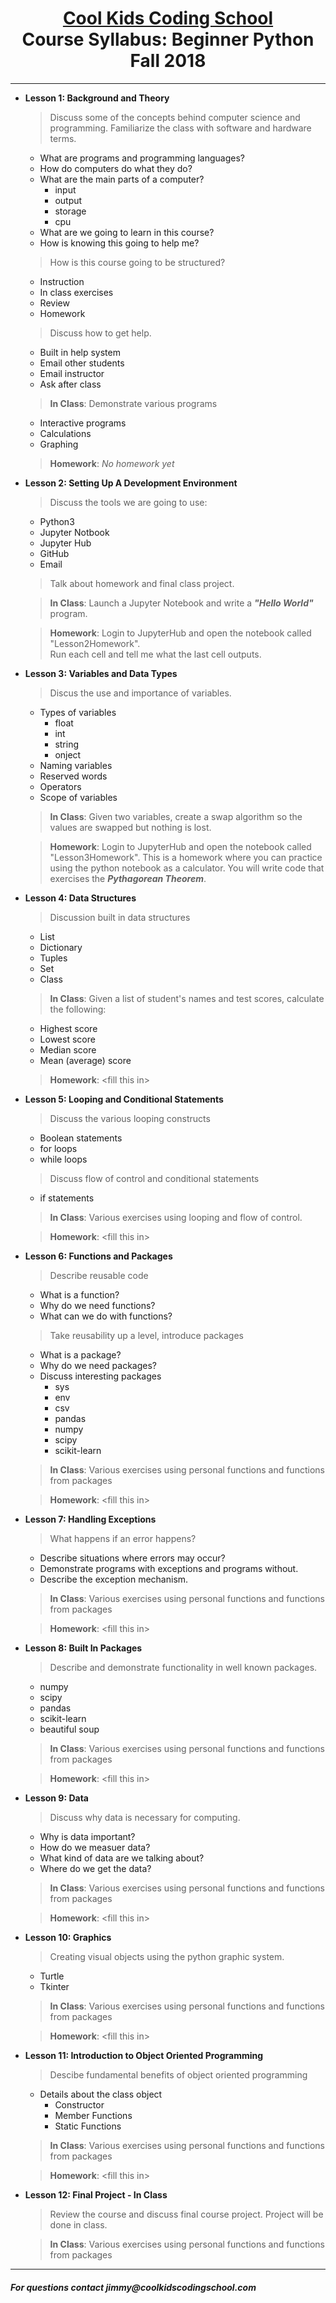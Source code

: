 # <center>[**Cool Kids Coding School**](http://www.coolkidscodingschool.com)<br>Course Syllabus: **Beginner Python**<br>  Fall 2018
---

+ **Lesson 1:  Background and Theory**
  > Discuss some of the concepts behind computer science and programming.
    Familiarize the class with software and hardware terms.  
    + What are programs and programming languages?
    + How do computers do what they do?  
    + What are the main parts of a computer?  
      + input
      + output
      + storage
      + cpu
    + What are we going to learn in this course?  
    + How is knowing this going to help me?
  > How is this course going to be structured?
  + Instruction
  + In class exercises
  + Review
  + Homework
  > Discuss how to get help.
  + Built in help system
  + Email other students
  + Email instructor
  + Ask after class
  
  > **In Class**: Demonstrate various programs
  + Interactive programs
  + Calculations
  + Graphing
  > **Homework**: _No homework yet_

+ **Lesson 2:  Setting Up A Development Environment**
  > Discuss the tools we are going to use:
  + Python3
  + Jupyter Notbook
  + Jupyter Hub
  + GitHub
  + Email
  > Talk about homework and final class project.

  > **In Class**: Launch a Jupyter Notebook and write a **_"Hello World"_** program.

  > **Homework**: Login to JupyterHub and open the notebook called "Lesson2Homework".  
  Run each cell and tell me what the last cell outputs.

+ **Lesson 3: Variables and Data Types**
  > Discus the use and importance of variables.  

  + Types of variables
    + float
    + int
    + string
    + onject
  + Naming variables
  + Reserved words
  + Operators
  + Scope of variables

  > **In Class**: Given two variables, create a swap algorithm so the values are swapped but nothing is lost.

  > **Homework**: Login to JupyterHub and open the notebook called "Lesson3Homework".  This is a homework where you can practice using the python notebook as a calculator.  You will write code that exercises the _**Pythagorean Theorem**_.

+ **Lesson 4: Data Structures**
  > Discussion built in data structures
  + List
  + Dictionary
  + Tuples
  + Set
  + Class
  > **In Class**: Given a list of student's names and test scores, calculate the following:
  + Highest score
  + Lowest score
  + Median score
  + Mean (average) score

  > **Homework**: \<fill this in>

+ **Lesson 5:  Looping and Conditional Statements**
  > Discuss the various looping constructs
  + Boolean statements
  + for loops
  + while loops

  > Discuss flow of control and conditional statements
  + if statements

  > **In Class**: Various exercises using looping and flow of control.

  > **Homework**: \<fill this in>

+ **Lesson 6:  Functions and Packages**
  > Describe reusable code
  + What is a function?
  + Why do we need functions?
  + What can we do with functions?

  > Take reusability up a level, introduce packages
    + What is a package?
    + Why do we need packages?
    + Discuss interesting packages
      + sys
      + env
      + csv
      + pandas
      + numpy
      + scipy
      + scikit-learn

  > **In Class**: Various exercises using personal functions and functions from packages

  > **Homework**: \<fill this in>

+ **Lesson 7:  Handling Exceptions**
  > What happens if an error happens?
  
  + Describe situations where errors may occur?
  + Demonstrate programs with exceptions and programs without.
  + Describe the exception mechanism.
  > **In Class**: Various exercises using personal functions and functions from packages

  > **Homework**: \<fill this in>

+ **Lesson 8: Built In Packages**
  > Describe and demonstrate functionality in well known packages.
  + numpy
  + scipy
  + pandas
  + scikit-learn
  + beautiful soup

  > **In Class**: Various exercises using personal functions and functions from packages

  > **Homework**: \<fill this in>

+ **Lesson 9:  Data**
  > Discuss why data is necessary for computing.
  + Why is data important?
  + How do we measuer data?
  + What kind of data are we talking about?
  + Where do we get the data?

  > **In Class**: Various exercises using personal functions and functions from packages

  > **Homework**: \<fill this in>

+ **Lesson 10: Graphics**
  > Creating visual objects using the python graphic system.
  + Turtle
  + Tkinter

  > **In Class**: Various exercises using personal functions and functions from packages

  > **Homework**: \<fill this in>

+ **Lesson 11:  Introduction to Object Oriented Programming**
  > Descibe fundamental benefits of object oriented programming
  + Details about the class object
    + Constructor
    + Member Functions
    + Static Functions

  > **In Class**: Various exercises using personal functions and functions from packages

  > **Homework**: \<fill this in>

+ **Lesson 12: Final Project - In Class**
  > Review the course and discuss final course project.  Project will be done in class.

  > **In Class**: Various exercises using personal functions and functions from packages

---
##### For questions contact _jimmy@coolkidscodingschool.com_

  
